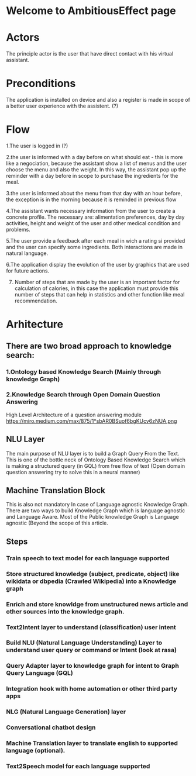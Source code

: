 # Welcome to AmbitiousEffect page



# Actors

The principle actor is the user that have direct contact with his virtual assistant.

# Preconditions

The application is installed on device and also a register is made in scope of a better user experience with the assistent. (?)

# Flow

1.The user is logged in (?) 

2.the user is informed with a day before on what should eat - this is more like a negociation, because the assistant show a list of menus and the user choose the menu and also the weight. In this way, the assistant pop up the reminder with a day before in scope to purchase the ingredients for the meal.

3.the user is informed about the menu from that day  with an hour before, the exception is in the morning because it is reminded in previous flow

4.The assistant wants necessary information from the user to create a concrete profile. The necessary are: alimentation preferences, day by day activities, height and weight of the user and other medical condition and problems. 

5.The user provide a feedback after each meal in wich a rating si provided and the user can specify some ingredients. Both interactions are made in natural language.

6.The application display the evolution of the user by graphics that are used for future actions.

7. Number of steps that are made by the user is an important factor for calculation of calories, in this case the application must provide this number of steps that can help in statistics and other function like meal recommendation.

# Arhitecture
## There are two broad approach to knowledge search:
### 1.Ontology based Knowledge Search (Mainly through knowledge Graph)
### 2.Knowledge Search through Open Domain Question Answering

High Level Architecture of a question answering module
https://miro.medium.com/max/875/1*sbAR0BSuof6bgKUcv6zNUA.png

## NLU Layer
The main purpose of NLU layer is to build a Graph Query From the Text. This is one of the bottle neck of Ontology Based Knowledge Search which is making a structured query (in GQL) from free flow of text (Open domain question answering try to solve this in a neural manner)
## Machine Translation Block
This is also not mandatory In case of Language agnostic Knowledge Graph. There are two ways to build Knowledge Graph which is language agnostic and Language Aware. Most of the Public knowledge Graph is Language agnostic (Beyond the scope of this article.
## Steps
### Train speech to text model for each language supported
### Store structured knowledge (subject, predicate, object) like wikidata or dbpedia (Crawled Wikipedia) into a Knowledge graph
### Enrich and store knowldge from unstructured news article and other sources into the knowledge graph.
### Text2Intent layer to understand (classification) user intent
### Build NLU (Natural Language Understanding) Layer to understand user query or command or Intent (look at rasa)
### Query Adapter layer to knowledge graph for intent to Graph Query Language (GQL)
### Integration hook with home automation or other third party apps
### NLG (Natural Language Generation) layer
### Conversational chatbot design
### Machine Translation layer to translate english to supported language (optional).
### Text2Speech model for each language supported
